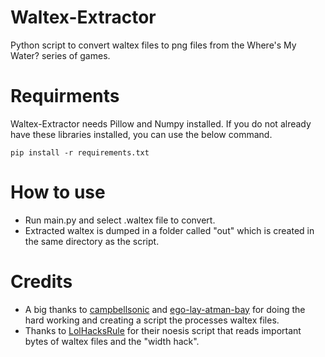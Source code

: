 # Waltex-Extractor
Python script to convert waltex files to png files from the Where's My Water? series of games.

# Requirments
Waltex-Extractor needs Pillow and Numpy installed. If you do not already have these libraries installed, you can use the below command.
```
pip install -r requirements.txt
```

# How to use
- Run main.py and select .waltex file to convert.
- Extracted waltex is dumped in a folder called "out" which is created in the same directory as the script.

# Credits
- A big thanks to [campbellsonic](https://github.com/campbellsonic) and [ego-lay-atman-bay](https://github.com/ego-lay-atman-bay) for doing the hard working and creating a script the processes waltex files. 
- Thanks to [LolHacksRule](https://github.com/LolHacksRule) for their noesis script that reads important bytes of waltex files and the "width hack".
